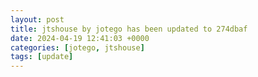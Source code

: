 ```yaml
---
layout: post
title: jtshouse by jotego has been updated to 274dbaf
date: 2024-04-19 12:41:03 +0000
categories: [jotego, jtshouse]
tags: [update]
---
```


